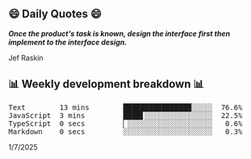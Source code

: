 ## 😄 Daily Quotes 😄

_**Once the product's task is known, design the interface first then implement to the interface design.**_

Jef Raskin



## 📊 Weekly development breakdown 📊

<pre>Text        13 mins        ████████████████░░░░░  76.6%
JavaScript  3 mins         ████▋░░░░░░░░░░░░░░░░  22.5%
TypeScript  0 secs         ▏░░░░░░░░░░░░░░░░░░░░   0.6%
Markdown    0 secs         ░░░░░░░░░░░░░░░░░░░░░   0.3%</pre>

1/7/2025